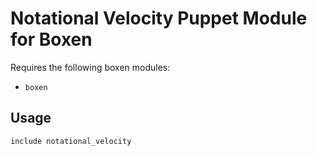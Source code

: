 # Notational Velocity Puppet Module for Boxen

Requires the following boxen modules:

* `boxen`

## Usage

```puppet
include notational_velocity
```
